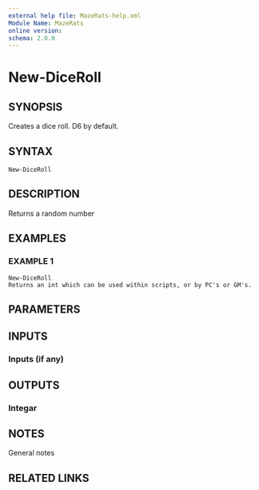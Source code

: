 ```yaml
---
external help file: MazeRats-help.xml
Module Name: MazeRats
online version:
schema: 2.0.0
---
```


# New-DiceRoll

## SYNOPSIS
Creates a dice roll.
D6 by default.

## SYNTAX

```
New-DiceRoll
```

## DESCRIPTION
Returns a random number

## EXAMPLES

### EXAMPLE 1
```
New-DiceRoll
Returns an int which can be used within scripts, or by PC's or GM's.
```

## PARAMETERS

## INPUTS

### Inputs (if any)
## OUTPUTS

### Integar
## NOTES
General notes

## RELATED LINKS

